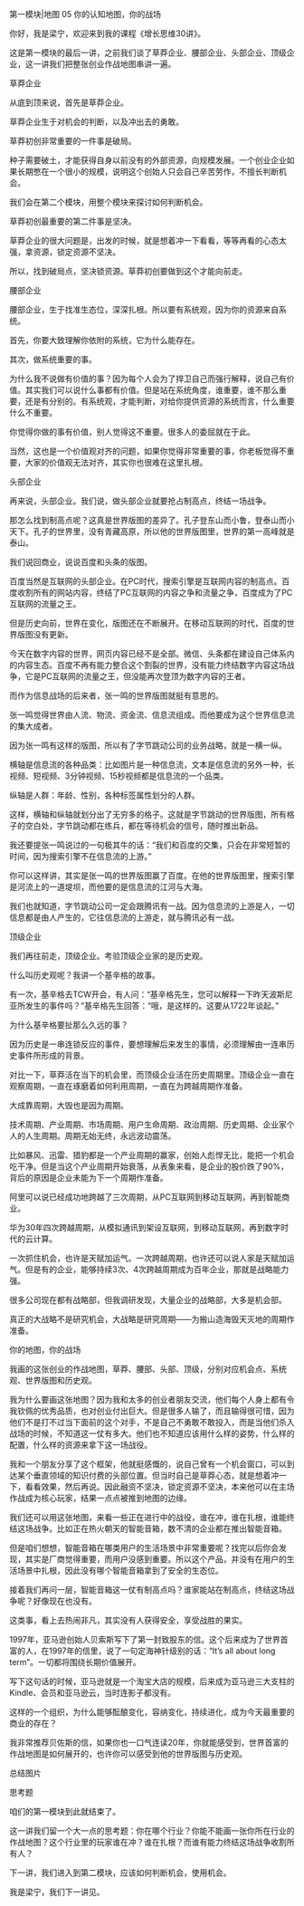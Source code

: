 第一模块|地图  05 你的认知地图，你的战场


你好，我是梁宁，欢迎来到我的课程《增长思维30讲》。

这是第一模块的最后一讲，之前我们谈了草莽企业、腰部企业、头部企业、顶级企业，这一讲我们把整张创业作战地图串讲一遍。

草莽企业

从底到顶来说，首先是草莽企业。

草莽企业生于对机会的判断，以及冲出去的勇敢。

草莽初创非常重要的一件事是破局。

种子需要破土，才能获得自身以前没有的外部资源，向规模发展。一个创业企业如果长期憋在一个很小的规模，说明这个创始人只会自己辛苦劳作，不擅长判断机会。

我们会在第二个模块，用整个模块来探讨如何判断机会。

草莽初创最重要的第二件事是坚决。

草莽企业的很大问题是，出发的时候，就是想着冲一下看看，等等再看的心态太强，拿资源，锁定资源不坚决。

所以，找到破局点，坚决锁资源。草莽初创要做到这个才能向前走。

腰部企业

腰部企业，生于找准生态位，深深扎根。所以要有系统观，因为你的资源来自系统。

首先，你要大致理解你依附的系统，它为什么能存在。

其次，做系统重要的事。

为什么我不说做有价值的事？因为每个人会为了捍卫自己而强行解释，说自己有价值。其实我们可以说什么事都有价值。但是站在系统角度，谁重要，谁不那么重要，还是有分别的。有系统观，才能判断，对给你提供资源的系统而言，什么重要什么不重要。

你觉得你做的事有价值，别人觉得这不重要。很多人的委屈就在于此。

当然，这也是一个价值观对齐的问题，如果你觉得非常重要的事，你老板觉得不重要，大家的价值观无法对齐，其实你也很难在这里扎根。

头部企业

再来说，头部企业。我们说，做头部企业就要抢占制高点，终结一场战争。

那怎么找到制高点呢？这真是世界版图的差异了。孔子登东山而小鲁，登泰山而小天下。孔子的世界里，没有青藏高原，所以他的世界版图里，世界的第一高峰就是泰山。

我们说回商业，说说百度和头条的版图。

百度当然是互联网的头部企业。在PC时代，搜索引擎是互联网内容的制高点。百度收割所有的网站内容，终结了PC互联网的内容之争和流量之争，百度成为了PC互联网的流量之王。

但是历史向前，世界在变化，版图还在不断展开。在移动互联网的时代，百度的世界版图没有更新。

今天在数字内容的世界，网页内容已经不是全部。微信、头条都在建设自己体系内的内容生态。百度不再有能力整合这个割裂的世界，没有能力终结数字内容这场战争，它是PC互联网的流量之王，但没能再次登顶为数字内容的王者。

而作为信息战场的后来者，张一鸣的世界版图就挺有意思的。

张一鸣觉得世界由人流、物流、资金流、信息流组成。而他要成为这个世界信息流的集大成者。

因为张一鸣有这样的版图，所以有了字节跳动公司的业务战略，就是一横一纵。

横轴是信息流的各种品类：比如图片是一种信息流，文本是信息流的另外一种，长视频、短视频、3分钟视频、15秒视频都是信息流的一个品类。

纵轴是人群：年龄、性别，各种标签属性划分的人群。

这样，横轴和纵轴就划分出了无穷多的格子。这就是字节跳动的世界版图，所有格子的空白处，字节跳动都在练兵，都在等待机会的信号，随时推出新品。

我还要提张一鸣说过的一句极其牛的话：“我们和百度的交集，只会在非常短暂的时间，因为搜索引擎不在信息流的上游。”

你可以这样讲，其实是张一鸣的世界版图赢了百度。在他的世界版图里，搜索引擎是河流上的一道堤坝，而他要的是信息流的江河与大海。

我们也就知道，字节跳动公司一定会跟腾讯有一战。因为信息流的上游是人，一切信息都是由人产生的，它往信息流的上游走，就与腾讯必有一战。

顶级企业

我们再往前走，顶级企业。考验顶级企业家的是历史观。

什么叫历史观呢？我讲一个基辛格的故事。

有一次，基辛格去TCW开会，有人问：“基辛格先生，您可以解释一下昨天波斯尼亚所发生的事件吗？”基辛格先生回答：“哦，是这样的。这要从1722年谈起。”

为什么基辛格要扯那么久远的事？

因为历史是一串连锁反应的事件，要想理解后来发生的事情，必须理解由一连串历史事件所形成的背景。

对比一下，草莽活在当下的机会里，而顶级企业活在历史周期里。顶级企业一直在观察周期，一直在琢磨着如何利用周期，一直在为跨越周期作准备。

大成靠周期，大毁也是因为周期。

技术周期、产业周期、市场周期、用户生命周期、政治周期、历史周期、企业家个人的人生周期。周期无始无终，永远波动震荡。

比如暴风、迅雷、猎豹都是一个产业周期的赢家，创始人彪悍无比，能把一个机会吃干净。但是当这个产业周期开始衰落，从表象来看，是企业的股价跌了90%，背后的原因是企业未能为下一个周期作准备。

阿里可以说已经成功地跨越了三次周期，从PC互联网到移动互联网，再到智能商业。

华为30年四次跨越周期，从模拟通讯到架设互联网，到移动互联网，再到数字时代的云计算。

一次抓住机会，也许是天赋加运气。一次跨越周期，也许还可以说人家是天赋加运气。但是有的企业，能够持续3次、4次跨越周期成为百年企业，那就是战略能力强。

很多公司现在都有战略部，但我调研发现，大量企业的战略部，大多是机会部。

真正的大战略不是研究机会，大战略是研究周期——为搬山造海毁天灭地的周期作准备。

你的地图，你的战场

我画的这张创业的作战地图，草莽、腰部、头部、顶级，分别对应机会点、系统观、世界版图和历史观。

我为什么要画这张地图？因为我和太多的创业者朋友交流，他们每个人身上都有令我钦佩的优秀品质，也对创业付出巨大。但是很多人输了，而且输得很可惜，因为他们不是打不过当下面前的这个对手，不是自己不勇敢不敢投入，而是当他们杀入战场的时候，不知道这一仗有多大。他们也不知道应该用什么样的姿势，什么样的配置，什么样的资源来拿下这一场战役。

我和一个朋友分享了这个框架，他就挺感慨的，说自己曾有一个机会窗口，可以到达某个垂直领域的知识付费的头部位置。但当时自己是草莽心态，就是想着冲一下，看看效果，然后再说。因此融资不坚决，锁定资源不坚决，本来他可以在主场作战成为核心玩家，结果一点点被推到地图的边缘。

我们还可以用这张地图，来看一些正在进行中的战役，谁在冲，谁在扎根，谁能终结这场战争。比如正在热火朝天的智能音箱，数不清的企业都在推出智能音箱。

但是咱们想想，智能音箱在哪类用户的生活场景中非常重要呢？找完以后你会发现，其实是厂商觉得重要，而用户没感到重要。所以这个产品，并没有在用户的生活场景中扎根，因此没有哪个智能音箱拿到了安全的生态位。 

接着我们再问一层，智能音箱这一仗有制高点吗？谁家能站在制高点，终结这场战争呢？好像现在也没有。

这类事，看上去热闹非凡，其实没有人获得安全，享受战胜的果实。

1997年，亚马逊创始人贝索斯写下了第一封致股东的信。这个后来成为了世界首富的人，在1997年的信里，说了一句定海神针级别的话：“It’s all about long term”。一切都将围绕长期价值展开。

写下这句话的时候，亚马逊就是一个淘宝大店的规模，后来成为亚马逊三大支柱的Kindle、会员和亚马逊云，当时连影子都没有。

这样的一个组织，为什么能够酝酿变化，容纳变化，持续进化，成为今天最重要的商业的存在？

我非常推荐贝佐斯的信，如果你也一口气连读20年，你就能感受到，世界首富的作战地图是如何展开的，也许你可以感受到他的世界版图与历史观。

总结图片



思考题

咱们的第一模块到此就结束了。

这一讲我们留一个大一点的思考题：你在哪个行业？你能不能画一张你所在行业的作战地图？这个行业里的玩家谁在冲？谁在扎根？而谁有能力终结这场战争收割所有人？

下一讲，我们进入到第二模块，应该如何判断机会，使用机会。

我是梁宁，我们下一讲见。
